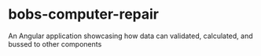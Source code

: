 # bobs-computer-repair
An Angular application showcasing how data can validated, calculated, and bussed to other components

